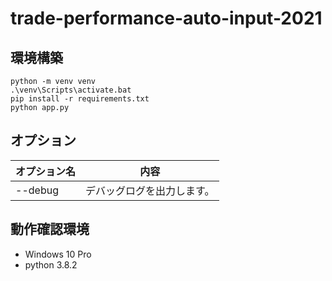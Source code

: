 # trade-performance-auto-input-2021

## 環境構築
```
python -m venv venv
.\venv\Scripts\activate.bat
pip install -r requirements.txt
python app.py 
```

## オプション
| オプション名 | 内容 |
|---|---|
| --debug | デバッグログを出力します。 |

## 動作確認環境
 - Windows 10 Pro
 - python 3.8.2
